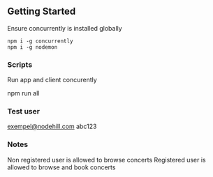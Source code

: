 ## Getting Started

Ensure concurrently is installed globally

```
npm i -g concurrently
npm i -g nodemon
```

### Scripts

Run app and client concurently

npm run all

### Test user

exempel@nodehill.com
abc123

### Notes

Non registered user is allowed to browse concerts
Registered user is allowed to browse and book concerts
